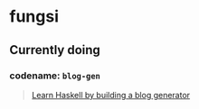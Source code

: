 # fungsi

## Currently doing

### codename: `blog-gen`
> [Learn Haskell by building a blog generator](https://lhbg-book.link/01-about.html)